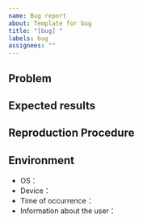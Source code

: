```yaml
---
name: Bug report
about: Template for bug
title: "[bug] "
labels: bug
assignees: ""
---
```


<!--
This is a template for bug reports.
-->

## Problem

<!--
Please briefly describe the current state of the problem.
Please describe the operation procedure in the reproduction procedure, not here.
A screenshot would be even better.
-->

## Expected results

<!--
Please briefly describe the state of the body as it should be.
If you are not sure of the expected state, you can leave it blank.
-->

## Reproduction Procedure

<!--
Please describe in detail the steps you took to reproduce this problem.
If it is different for each environment, please describe that as well.
-->

## Environment

<!-- Please describe, to the extent possible, the environment in which this problem occurred. -->

- OS：
- Device：
- Time of occurrence：
- Information about the user：
